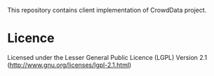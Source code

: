 This repository contains client implementation of CrowdData project.


Licence
======================
Licensed under the Lesser General Public Licence (LGPL) Version 2.1 (http://www.gnu.org/licenses/lgpl-2.1.html)
